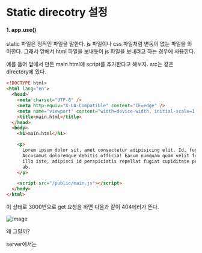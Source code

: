 # Static direcotry 설정

#### 1. app.use()

static 파일은 정적인 파일을 말한다. js 파일이나 css 파일처럼 변동이 없는 파일을 의미한다.
그래서 앞에서 html 파일을 보내듯이 js 파일을 보내려고 하는 경우에 사용한다.

예를 들어 앞에서 만든 main.html에 script를 추가한다고 해보자. src는 같은 directory에 있다.

```html
<!DOCTYPE html>
<html lang="en">
  <head>
    <meta charset="UTF-8" />
    <meta http-equiv="X-UA-Compatible" content="IE=edge" />
    <meta name="viewport" content="width=device-width, initial-scale=1.0" />
    <title>main.html</title>
  </head>
  <body>
    <h1>main.html</h1>

    <p>
      Lorem ipsum dolor sit, amet consectetur adipisicing elit. Id, fugiat.
      Accusamus doloremque debitis officia! Earum numquam quam velit fuga, nihil
      illo iste, adipisci id perspiciatis repellat fugiat cupiditate praesentium
      ab.
    </p>

    <script src="/public/main.js"></script>
  </body>
</html>
```

이 상태로 3000번으로 get 요청을 하면 다음과 같이 404에러가 뜬다.

![image](https://github.com/Noah8922/MyDictionary/assets/98517680/0ade8c0c-f198-477c-9383-6648e6408b9a)

왜 그럴까?

server에서는
